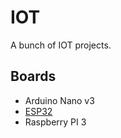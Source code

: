 # IOT

A bunch of IOT projects.

## Boards

* Arduino Nano v3
* [ESP32](./esp32/README.md)
* Raspberry PI 3
